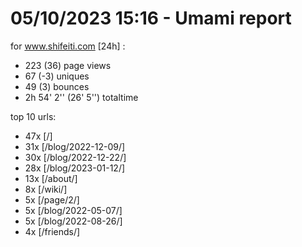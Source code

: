 # 05/10/2023 15:16 - Umami report
for www.shifeiti.com [24h] :

 - 223 (36) page views
 - 67 (-3) uniques
 - 49 (3) bounces
 - 2h 54' 2'' (26' 5'') totaltime


top 10 urls:
 - 47x [/]
 - 31x [/blog/2022-12-09/]
 - 30x [/blog/2022-12-22/]
 - 28x [/blog/2023-01-12/]
 - 13x [/about/]
 - 8x [/wiki/]
 - 5x [/page/2/]
 - 5x [/blog/2022-05-07/]
 - 5x [/blog/2022-08-26/]
 - 4x [/friends/]


